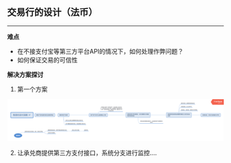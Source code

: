 ## 交易行的设计（法币）
----
**难点**
* 在不接支付宝等第三方平台API的情况下，如何处理作弊问题？
* 如何保证交易的可信性

**解决方案探讨**
1. 第一个方案
<img src="./public/img/pay.png" />

2. 让承兑商提供第三方支付接口，系统分支进行监控….
